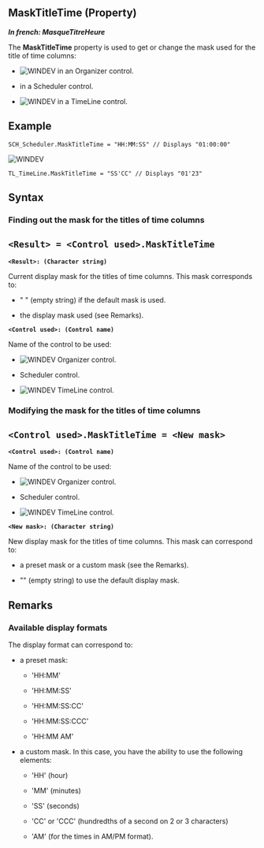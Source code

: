 


## MaskTitleTime (Property)

***In french: MasqueTitreHeure***
	



<a name="XUse"></a>
<a name="Use"></a>
<a name="description"></a>
The **MaskTitleTime** property is used to get or change the mask used for the title of time columns: 

- ![WINDEV](https://doc.pcsoft.fr/ext/images/us/WD.png) in an Organizer control.

- in a Scheduler control. 

- ![WINDEV](https://doc.pcsoft.fr/ext/images/us/WD.png) in a TimeLine control. 





<a name="Example1"></a>
<a name="sample_code"></a>

## Example


```wl
SCH_Scheduler.MaskTitleTime = "HH:MM:SS" // Displays "01:00:00"
```
<a name="Example2"></a>
![WINDEV](https://doc.pcsoft.fr/ext/images/us/WD.png) 
```wl
TL_TimeLine.MaskTitleTime = "SS'CC" // Displays "01'23"
```

<a name="XSYNTAX"></a>

## Syntax
<a name="SYNTAX1"></a>

### Finding out the mask for the titles of time columns

`<Result> = <Control used>.MaskTitleTime`
---

**`<Result>: (Character string)`**

Current display mask for the titles of time columns. This mask corresponds to: 

- " " (empty string) if the default mask is used. 

- the display mask used (see Remarks). 




**`<Control used>: (Control name)`**

Name of the control to be used: 

- ![WINDEV](https://doc.pcsoft.fr/ext/images/us/WD.png) Organizer control.

- Scheduler control.

- ![WINDEV](https://doc.pcsoft.fr/ext/images/us/WD.png) TimeLine control. 





<a name="SYNTAX2"></a>

### Modifying the mask for the titles of time columns

`<Control used>.MaskTitleTime = <New mask>`
---

**`<Control used>: (Control name)`**

Name of the control to be used: 

- ![WINDEV](https://doc.pcsoft.fr/ext/images/us/WD.png) Organizer control.

- Scheduler control.

- ![WINDEV](https://doc.pcsoft.fr/ext/images/us/WD.png) TimeLine control.




**`<New mask>: (Character string)`**

New display mask for the titles of time columns. This mask can correspond to: 

- a preset mask or a custom mask (see the Remarks).

- "" (empty string) to use the default display mask. 






<a name="NOTE0"></a>
<a name="NOTE0_1"></a>

## Remarks


### Available display formats
<a name="available_display_formats_ELTPARAGRAPHE000086"></a>

The display format can correspond to: 

- a preset mask: 

	- 'HH:MM'

	- 'HH:MM:SS'

	- 'HH:MM:SS:CC'

	- 'HH:MM:SS:CCC'

	- 'HH:MM AM'




- a custom mask. In this case, you have the ability to use the following elements: 

	- 'HH' (hour)

	- 'MM' (minutes)

	- 'SS' (seconds)

	- 'CC' or 'CCC' (hundredths of a second on 2 or 3 characters)

	- 'AM' (for the times in AM/PM format).








